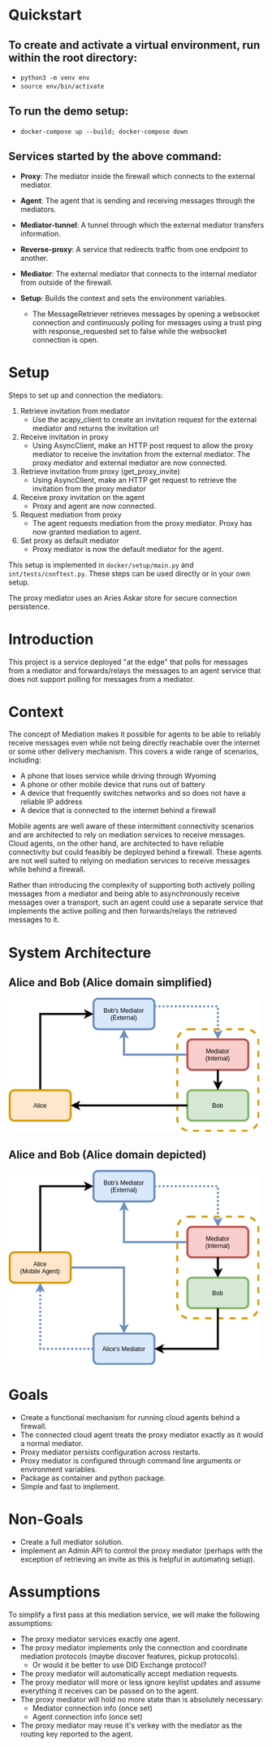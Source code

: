 # Quickstart

## To create and activate a virtual environment, run within the root directory:
  - `python3 -m venv env`
  - `source env/bin/activate`

## To run the demo setup:
  - `docker-compose up --build; docker-compose down`

## Services started by the above command:
- **Proxy**: The mediator inside the firewall which connects to the external mediator.
- **Agent**: The agent that is sending and receiving messages through the mediators.
- **Mediator-tunnel**: A tunnel through which the external mediator transfers information.
- **Reverse-proxy**: A service that redirects traffic from one endpoint to another.
- **Mediator**: The external mediator that connects to the internal mediator from outside of the firewall.
- **Setup**: Builds the context and sets the environment variables.

  - The MessageRetriever retrieves messages by opening a websocket connection and continuously polling for messages using a trust ping with response_requested set to false while the websocket connection is open.


# Setup

Steps to set up and connection the mediators:
1. Retrieve invitation from mediator
    - Use the acapy_client to create an invitation request for the external mediator and returns the invitation url
2. Receive invitation in proxy
    - Using AsyncClient, make an HTTP post request to allow the proxy mediator to receive the invitation from the external mediator. The proxy mediator and external mediator are now connected.
3. Retrieve invitation from proxy (get_proxy_invite)
    - Using AsyncClient, make an HTTP get request to retrieve the invitation from the proxy mediator
4. Receive proxy invitation on the agent
    - Proxy and agent are now connected.
5. Request mediation from proxy
    - The agent requests mediation from the proxy mediator. Proxy has now granted mediation to agent.
6. Set proxy as default mediator
    - Proxy mediator is now the default mediator for the agent.

This setup is implemented in `docker/setup/main.py` and `int/tests/conftest.py`. These steps can be used directly or in your own setup.


The proxy mediator uses an Aries Askar store for secure connection persistence.



# Introduction

This project is a service deployed "at the edge" that polls for messages from a
mediator and forwards/relays the messages to an agent service that does not
support polling for messages from a mediator.

# Context

The concept of Mediation makes it possible for agents to be able to reliably
receive messages even while not being directly reachable over the internet or
some other delivery mechanism. This covers a wide range of scenarios, including:

- A phone that loses service while driving through Wyoming
- A phone or other mobile device that runs out of battery
- A device that frequently switches networks and so does not have a reliable IP
  address
- A device that is connected to the internet behind a firewall

Mobile agents are well aware of these intermittent connectivity scenarios and
are architected to rely on mediation services to receive messages. Cloud agents,
on the other hand, are architected to have reliable connectivity but could
feasibly be deployed behind a firewall. These agents are not well suited to
relying on mediation services to receive messages while behind a firewall.

Rather than introducing the complexity of supporting both actively polling
messages from a mediator and being able to asynchronously receive messages over
a transport, such an agent could use a separate service that implements the
active polling and then forwards/relays the retrieved messages to it.

# System Architecture

## Alice and Bob (Alice domain simplified)

![](assets/proxy-mediator-0.png)

## Alice and Bob (Alice domain depicted)

![](assets/proxy-mediator-1.png)

# Goals 

- Create a functional mechanism for running cloud agents behind a firewall.
- The connected cloud agent treats the proxy mediator exactly as it would a
  normal mediator.
- Proxy mediator persists configuration across restarts.
- Proxy mediator is configured through command line arguments or environment
  variables.
- Package as container and python package.
- Simple and fast to implement.

# Non-Goals

- Create a full mediator solution.
- Implement an Admin API to control the proxy mediator (perhaps with the
  exception of retrieving an invite as this is helpful in automating setup).

# Assumptions

To simplify a first pass at this mediation service, we will make the following
assumptions:

- The proxy mediator services exactly one agent.
- The proxy mediator implements only the connection and coordinate mediation
  protocols (maybe discover features, pickup protocols).
    - Or would it be better to use DID Exchange protocol?
- The proxy mediator will automatically accept mediation requests.
- The proxy mediator will more or less ignore keylist updates and assume
  everything it receives can be passed on to the agent.
- The proxy mediator will hold no more state than is absolutely necessary:
    - Mediator connection info (once set)
    - Agent connection info (once set)
- The proxy mediator may reuse it's verkey with the mediator as the routing key
  reported to the agent.
